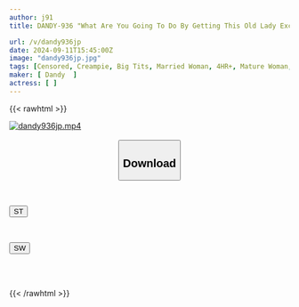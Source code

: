 ```yaml
---
author: j91
title: DANDY-936 "What Are You Going To Do By Getting This Old Lady Excited?" A Sexless Big-breasted Wife Gets Fucked Over And Over At A Country Inn. Her Sexual Desire Can Only Be Satisfied By A Young, Insatiable, Big-cocked Man Who Can Ejaculate Over And Over Again!!

url: /v/dandy936jp
date: 2024-09-11T15:45:00Z
image: "dandy936jp.jpg"
tags: [Censored, Creampie, Big Tits, Married Woman, 4HR+, Mature Woman, Promiscuity	]
maker: [ Dandy  ]
actress: [ ]
---
```



{{< rawhtml >}}

<div class="video" data-videoid="ay19GejAB3fJ1J">
    <a href="javascript:;">
        <img src="/v/dandy936jp/dandy936jp.jpg" width="WIDTH" height="HEIGHT" alt="dandy936jp.mp4" loading="lazy">
    </a>
</div>

<script type="text/javascript" src="https://j91.asia/asset/on-demand-st.js"></script>

<br>
  <link rel="stylesheet" href="https://j91.asia/asset/bs5.css">
  
  <center>
  <button class="btn btn-primary" type="button" data-bs-toggle="collapse" data-bs-target=".multi-collapse" aria-expanded="false" aria-controls="multiCollapseExample1 multiCollapseExample2"><h2>Download</h2></button></center>
</p>
<div class="row">
  <div class="col">
    <div class="collapse multi-collapse" id="multiCollapseExample1">
      <div class="card card-body">
	      	      <br>
<div class="buttons">  
<p><a href="/v/dandy936jp/st.html" target="_blank"><button class="btn-hover color-3"><i class="fa fa-download"></i> ST</button></a></p></div>
    </div>
  </div>
</div>
  <div class="col">
    <div class="collapse multi-collapse" id="multiCollapseExample2">
      <div class="card card-body">
	      <br>
<div class="buttons">
<p><a href="/v/dandy936jp/sw.html" target="_blank"><button class="btn-hover color-2"><i class="fa fa-download"></i> SW</button></a></p></div>
<br><br>
      </div>
    </div>
  </div>
</div>

{{< /rawhtml >}}
